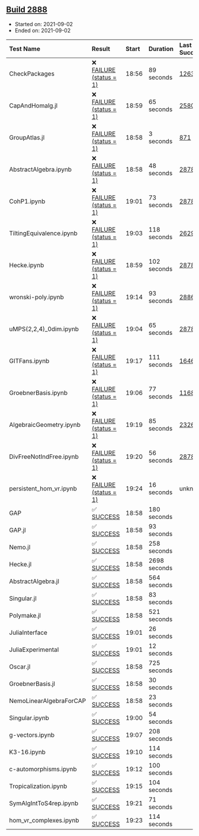 ## [Build 2888](https://oscarci.mathematik.uni-kl.de/job/oscar-stable/2888/)

* Started on: 2021-09-02
* Ended on: 2021-09-02

| Test Name    | Result | Start | Duration | Last Success | First Failure |
|:-------------|:-------|:------|:---------|:-------------|:--------------|
| CheckPackages | ❌ [FAILURE (status = 1)](https://oscarci.mathematik.uni-kl.de/job/oscar-stable/2888/artifact/logs/build-2888/CheckPackages.log) | 18:56 | 89 seconds | [1263](https://oscarci.mathematik.uni-kl.de/job/oscar-stable/1263/) | [1264](https://oscarci.mathematik.uni-kl.de/job/oscar-stable/1264/) |
| CapAndHomalg.jl | ❌ [FAILURE (status = 1)](https://oscarci.mathematik.uni-kl.de/job/oscar-stable/2888/artifact/logs/build-2888/CapAndHomalg.jl.log) | 18:59 | 65 seconds | [2580](https://oscarci.mathematik.uni-kl.de/job/oscar-stable/2580/) | [2581](https://oscarci.mathematik.uni-kl.de/job/oscar-stable/2581/) |
| GroupAtlas.jl | ❌ [FAILURE (status = 1)](https://oscarci.mathematik.uni-kl.de/job/oscar-stable/2888/artifact/logs/build-2888/GroupAtlas.jl.log) | 18:58 | 3 seconds | [871](https://oscarci.mathematik.uni-kl.de/job/oscar-stable/871/) | [872](https://oscarci.mathematik.uni-kl.de/job/oscar-stable/872/) |
| AbstractAlgebra.ipynb | ❌ [FAILURE (status = 1)](https://oscarci.mathematik.uni-kl.de/job/oscar-stable/2888/artifact/logs/build-2888/AbstractAlgebra.ipynb.log) | 18:58 | 48 seconds | [2878](https://oscarci.mathematik.uni-kl.de/job/oscar-stable/2878/) | [2879](https://oscarci.mathematik.uni-kl.de/job/oscar-stable/2879/) |
| CohP1.ipynb | ❌ [FAILURE (status = 1)](https://oscarci.mathematik.uni-kl.de/job/oscar-stable/2888/artifact/logs/build-2888/CohP1.ipynb.log) | 19:01 | 73 seconds | [2878](https://oscarci.mathematik.uni-kl.de/job/oscar-stable/2878/) | [2879](https://oscarci.mathematik.uni-kl.de/job/oscar-stable/2879/) |
| TiltingEquivalence.ipynb | ❌ [FAILURE (status = 1)](https://oscarci.mathematik.uni-kl.de/job/oscar-stable/2888/artifact/logs/build-2888/TiltingEquivalence.ipynb.log) | 19:03 | 118 seconds | [2629](https://oscarci.mathematik.uni-kl.de/job/oscar-stable/2629/) | [2630](https://oscarci.mathematik.uni-kl.de/job/oscar-stable/2630/) |
| Hecke.ipynb | ❌ [FAILURE (status = 1)](https://oscarci.mathematik.uni-kl.de/job/oscar-stable/2888/artifact/logs/build-2888/Hecke.ipynb.log) | 18:59 | 102 seconds | [2878](https://oscarci.mathematik.uni-kl.de/job/oscar-stable/2878/) | [2879](https://oscarci.mathematik.uni-kl.de/job/oscar-stable/2879/) |
| wronski-poly.ipynb | ❌ [FAILURE (status = 1)](https://oscarci.mathematik.uni-kl.de/job/oscar-stable/2888/artifact/logs/build-2888/wronski-poly.ipynb.log) | 19:14 | 93 seconds | [2886](https://oscarci.mathematik.uni-kl.de/job/oscar-stable/2886/) | [2887](https://oscarci.mathematik.uni-kl.de/job/oscar-stable/2887/) |
| uMPS(2,2,4)_0dim.ipynb | ❌ [FAILURE (status = 1)](https://oscarci.mathematik.uni-kl.de/job/oscar-stable/2888/artifact/logs/build-2888/uMPS-2-2-4-_0dim.ipynb.log) | 19:04 | 65 seconds | [2878](https://oscarci.mathematik.uni-kl.de/job/oscar-stable/2878/) | [2879](https://oscarci.mathematik.uni-kl.de/job/oscar-stable/2879/) |
| GITFans.ipynb | ❌ [FAILURE (status = 1)](https://oscarci.mathematik.uni-kl.de/job/oscar-stable/2888/artifact/logs/build-2888/GITFans.ipynb.log) | 19:17 | 111 seconds | [1646](https://oscarci.mathematik.uni-kl.de/job/oscar-stable/1646/) | [1647](https://oscarci.mathematik.uni-kl.de/job/oscar-stable/1647/) |
| GroebnerBasis.ipynb | ❌ [FAILURE (status = 1)](https://oscarci.mathematik.uni-kl.de/job/oscar-stable/2888/artifact/logs/build-2888/GroebnerBasis.ipynb.log) | 19:06 | 77 seconds | [1168](https://oscarci.mathematik.uni-kl.de/job/oscar-stable/1168/) | [1169](https://oscarci.mathematik.uni-kl.de/job/oscar-stable/1169/) |
| AlgebraicGeometry.ipynb | ❌ [FAILURE (status = 1)](https://oscarci.mathematik.uni-kl.de/job/oscar-stable/2888/artifact/logs/build-2888/AlgebraicGeometry.ipynb.log) | 19:19 | 85 seconds | [2326](https://oscarci.mathematik.uni-kl.de/job/oscar-stable/2326/) | [2327](https://oscarci.mathematik.uni-kl.de/job/oscar-stable/2327/) |
| DivFreeNotIndFree.ipynb | ❌ [FAILURE (status = 1)](https://oscarci.mathematik.uni-kl.de/job/oscar-stable/2888/artifact/logs/build-2888/DivFreeNotIndFree.ipynb.log) | 19:20 | 56 seconds | [2878](https://oscarci.mathematik.uni-kl.de/job/oscar-stable/2878/) | [2879](https://oscarci.mathematik.uni-kl.de/job/oscar-stable/2879/) |
| persistent_hom_vr.ipynb | ❌ [FAILURE (status = 1)](https://oscarci.mathematik.uni-kl.de/job/oscar-stable/2888/artifact/logs/build-2888/persistent_hom_vr.ipynb.log) | 19:24 | 16 seconds | unknown | unknown |
| GAP | ✅ [SUCCESS](https://oscarci.mathematik.uni-kl.de/job/oscar-stable/2888/artifact/logs/build-2888/GAP.log) | 18:58 | 180 seconds |  |  |
| GAP.jl | ✅ [SUCCESS](https://oscarci.mathematik.uni-kl.de/job/oscar-stable/2888/artifact/logs/build-2888/GAP.jl.log) | 18:58 | 93 seconds |  |  |
| Nemo.jl | ✅ [SUCCESS](https://oscarci.mathematik.uni-kl.de/job/oscar-stable/2888/artifact/logs/build-2888/Nemo.jl.log) | 18:58 | 258 seconds |  |  |
| Hecke.jl | ✅ [SUCCESS](https://oscarci.mathematik.uni-kl.de/job/oscar-stable/2888/artifact/logs/build-2888/Hecke.jl.log) | 18:58 | 2698 seconds |  |  |
| AbstractAlgebra.jl | ✅ [SUCCESS](https://oscarci.mathematik.uni-kl.de/job/oscar-stable/2888/artifact/logs/build-2888/AbstractAlgebra.jl.log) | 18:58 | 564 seconds |  |  |
| Singular.jl | ✅ [SUCCESS](https://oscarci.mathematik.uni-kl.de/job/oscar-stable/2888/artifact/logs/build-2888/Singular.jl.log) | 18:58 | 83 seconds |  |  |
| Polymake.jl | ✅ [SUCCESS](https://oscarci.mathematik.uni-kl.de/job/oscar-stable/2888/artifact/logs/build-2888/Polymake.jl.log) | 18:58 | 521 seconds |  |  |
| JuliaInterface | ✅ [SUCCESS](https://oscarci.mathematik.uni-kl.de/job/oscar-stable/2888/artifact/logs/build-2888/JuliaInterface.log) | 19:01 | 26 seconds |  |  |
| JuliaExperimental | ✅ [SUCCESS](https://oscarci.mathematik.uni-kl.de/job/oscar-stable/2888/artifact/logs/build-2888/JuliaExperimental.log) | 19:01 | 12 seconds |  |  |
| Oscar.jl | ✅ [SUCCESS](https://oscarci.mathematik.uni-kl.de/job/oscar-stable/2888/artifact/logs/build-2888/Oscar.jl.log) | 18:58 | 725 seconds |  |  |
| GroebnerBasis.jl | ✅ [SUCCESS](https://oscarci.mathematik.uni-kl.de/job/oscar-stable/2888/artifact/logs/build-2888/GroebnerBasis.jl.log) | 18:58 | 30 seconds |  |  |
| NemoLinearAlgebraForCAP | ✅ [SUCCESS](https://oscarci.mathematik.uni-kl.de/job/oscar-stable/2888/artifact/logs/build-2888/NemoLinearAlgebraForCAP.log) | 18:58 | 23 seconds |  |  |
| Singular.ipynb | ✅ [SUCCESS](https://oscarci.mathematik.uni-kl.de/job/oscar-stable/2888/artifact/logs/build-2888/Singular.ipynb.log) | 19:00 | 54 seconds |  |  |
| g-vectors.ipynb | ✅ [SUCCESS](https://oscarci.mathematik.uni-kl.de/job/oscar-stable/2888/artifact/logs/build-2888/g-vectors.ipynb.log) | 19:07 | 208 seconds |  |  |
| K3-16.ipynb | ✅ [SUCCESS](https://oscarci.mathematik.uni-kl.de/job/oscar-stable/2888/artifact/logs/build-2888/K3-16.ipynb.log) | 19:10 | 114 seconds |  |  |
| c-automorphisms.ipynb | ✅ [SUCCESS](https://oscarci.mathematik.uni-kl.de/job/oscar-stable/2888/artifact/logs/build-2888/c-automorphisms.ipynb.log) | 19:12 | 100 seconds |  |  |
| Tropicalization.ipynb | ✅ [SUCCESS](https://oscarci.mathematik.uni-kl.de/job/oscar-stable/2888/artifact/logs/build-2888/Tropicalization.ipynb.log) | 19:15 | 104 seconds |  |  |
| SymAlgIntToS4rep.ipynb | ✅ [SUCCESS](https://oscarci.mathematik.uni-kl.de/job/oscar-stable/2888/artifact/logs/build-2888/SymAlgIntToS4rep.ipynb.log) | 19:21 | 71 seconds |  |  |
| hom_vr_complexes.ipynb | ✅ [SUCCESS](https://oscarci.mathematik.uni-kl.de/job/oscar-stable/2888/artifact/logs/build-2888/hom_vr_complexes.ipynb.log) | 19:23 | 114 seconds |  |  |
